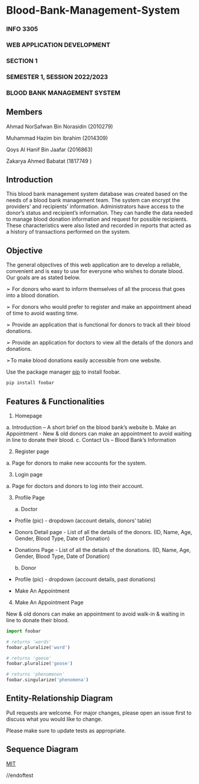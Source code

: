 # Blood-Bank-Management-System
<html>
<body>
  
<h3>INFO 3305</h3>
<h3>WEB APPLICATION DEVELOPMENT</h3>
<h3>SECTION 1</h3>
<h3>SEMESTER 1, SESSION 2022/2023</h3>
<h3>BLOOD BANK MANAGEMENT SYSTEM</h3>

 
## Members
Ahmad NorSafwan Bin Norasidin (2010279)
  
Muhammad Hazim bin Ibrahim (2014309)
  
Qoys Al Hanif Bin Jaafar (2016863)
  
Zakarya Ahmed Babatat (1817749 )
  
## Introduction

This blood bank management system database was created based on the needs of a blood bank management team. The system can encrypt the providers’ and recipients’ information. Administrators have access to the donor’s status and recipient’s information. They can handle the data needed to manage blood donation information and request for possible recipients. These characteristics were also listed and recorded in reports that acted as a history of transactions performed on the system.

## Objective

The general objectives of this web application are to develop a reliable, convenient and is easy to use for everyone who wishes to donate blood. Our goals are as stated below.

➢ For donors who want to inform themselves of all the process that goes into a blood donation.
  
➢ For donors who would prefer to register and make an appointment ahead of time to avoid wasting time.

➢ Provide an application that is functional for donors to track all their blood donations.
  
➢ Provide an application for doctors to view all the details of the donors and donations.
  
➢To make blood donations easily accessible from one website.

Use the package manager [pip](https://pip.pypa.io/en/stable/) to install foobar.

```bash
pip install foobar
```

## Features & Functionalities

1. Homepage
  
a. Introduction – A short brief on the blood bank’s website
b. Make an Appointment - New & old donors can make an appointment to avoid waiting in line to donate their blood.
c. Contact Us – Blood Bank’s Information
 
2. Register page
  
a. Page for donors to make new accounts for the system.
  
3. Login page
  
a. Page for doctors and donors to log into their account.
  
3. Profile Page
  
	a. Doctor
  
- Profile (pic) - dropdown (account details, donors’ table) 
- Donors Detail page - List of all the details of the donors. (ID, Name, Age, Gender, Blood Type, Date of Donation)
- Donations Page - List of all the details of the donations. (ID, Name, Age, Gender, Blood Type, Date of Donation)

	b. Donor
- Profile (pic) - dropdown (account details, past donations) 
- Make An Appointment

4. Make An Appointment Page
  
New & old donors can make an appointment to avoid walk-in & waiting in line to donate their blood.


```python
import foobar

# returns 'words'
foobar.pluralize('word')

# returns 'geese'
foobar.pluralize('goose')

# returns 'phenomenon'
foobar.singularize('phenomena')
```

## Entity-Relationship Diagram

Pull requests are welcome. For major changes, please open an issue first
to discuss what you would like to change.

Please make sure to update tests as appropriate.

## Sequence Diagram

[MIT](https://choosealicense.com/licenses/mit/)

//endoftest

 </body>
 </html>
